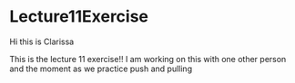 # Lecture11Exercise


Hi this is Clarissa

This is the lecture 11 exercise!!
I am working on this with one other person and the moment as we practice push and pulling

